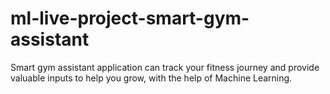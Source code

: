 # ml-live-project-smart-gym-assistant
Smart gym assistant application can track your fitness journey and provide valuable inputs to help you grow, with the help of Machine Learning.
